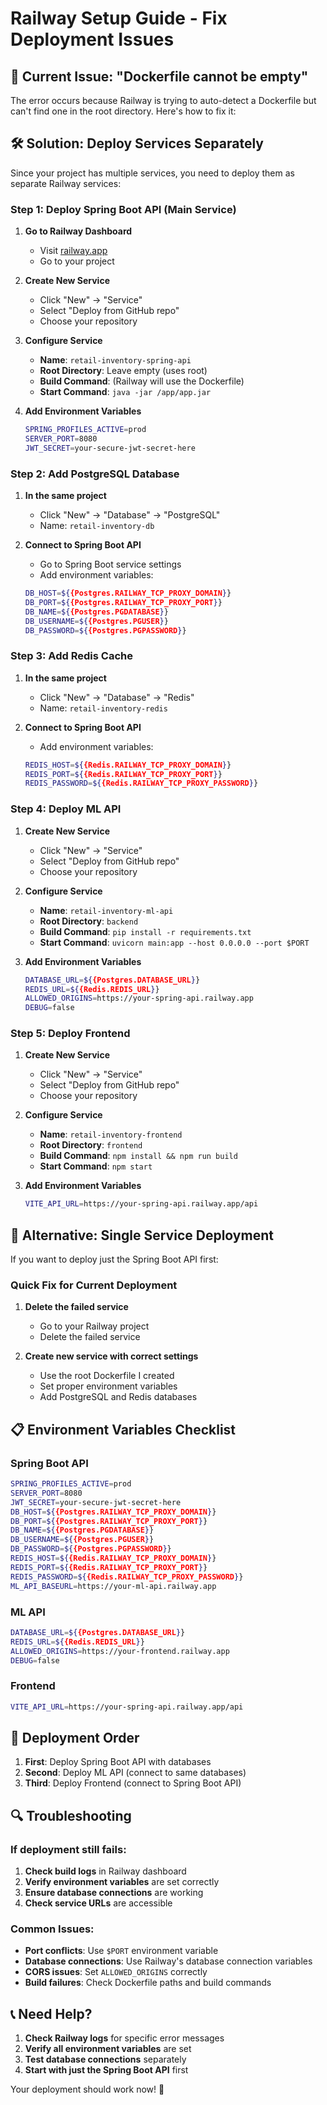 # Railway Setup Guide - Fix Deployment Issues

## 🚨 **Current Issue: "Dockerfile cannot be empty"**

The error occurs because Railway is trying to auto-detect a Dockerfile but can't find one in the root directory. Here's how to fix it:

## 🛠️ **Solution: Deploy Services Separately**

Since your project has multiple services, you need to deploy them as separate Railway services:

### **Step 1: Deploy Spring Boot API (Main Service)**

1. **Go to Railway Dashboard**
   - Visit [railway.app](https://railway.app)
   - Go to your project

2. **Create New Service**
   - Click "New" → "Service"
   - Select "Deploy from GitHub repo"
   - Choose your repository

3. **Configure Service**
   - **Name**: `retail-inventory-spring-api`
   - **Root Directory**: Leave empty (uses root)
   - **Build Command**: (Railway will use the Dockerfile)
   - **Start Command**: `java -jar /app/app.jar`

4. **Add Environment Variables**
   ```bash
   SPRING_PROFILES_ACTIVE=prod
   SERVER_PORT=8080
   JWT_SECRET=your-secure-jwt-secret-here
   ```

### **Step 2: Add PostgreSQL Database**

1. **In the same project**
   - Click "New" → "Database" → "PostgreSQL"
   - Name: `retail-inventory-db`

2. **Connect to Spring Boot API**
   - Go to Spring Boot service settings
   - Add environment variables:
   ```bash
   DB_HOST=${{Postgres.RAILWAY_TCP_PROXY_DOMAIN}}
   DB_PORT=${{Postgres.RAILWAY_TCP_PROXY_PORT}}
   DB_NAME=${{Postgres.PGDATABASE}}
   DB_USERNAME=${{Postgres.PGUSER}}
   DB_PASSWORD=${{Postgres.PGPASSWORD}}
   ```

### **Step 3: Add Redis Cache**

1. **In the same project**
   - Click "New" → "Database" → "Redis"
   - Name: `retail-inventory-redis`

2. **Connect to Spring Boot API**
   - Add environment variables:
   ```bash
   REDIS_HOST=${{Redis.RAILWAY_TCP_PROXY_DOMAIN}}
   REDIS_PORT=${{Redis.RAILWAY_TCP_PROXY_PORT}}
   REDIS_PASSWORD=${{Redis.RAILWAY_TCP_PROXY_PASSWORD}}
   ```

### **Step 4: Deploy ML API**

1. **Create New Service**
   - Click "New" → "Service"
   - Select "Deploy from GitHub repo"
   - Choose your repository

2. **Configure Service**
   - **Name**: `retail-inventory-ml-api`
   - **Root Directory**: `backend`
   - **Build Command**: `pip install -r requirements.txt`
   - **Start Command**: `uvicorn main:app --host 0.0.0.0 --port $PORT`

3. **Add Environment Variables**
   ```bash
   DATABASE_URL=${{Postgres.DATABASE_URL}}
   REDIS_URL=${{Redis.REDIS_URL}}
   ALLOWED_ORIGINS=https://your-spring-api.railway.app
   DEBUG=false
   ```

### **Step 5: Deploy Frontend**

1. **Create New Service**
   - Click "New" → "Service"
   - Select "Deploy from GitHub repo"
   - Choose your repository

2. **Configure Service**
   - **Name**: `retail-inventory-frontend`
   - **Root Directory**: `frontend`
   - **Build Command**: `npm install && npm run build`
   - **Start Command**: `npm start`

3. **Add Environment Variables**
   ```bash
   VITE_API_URL=https://your-spring-api.railway.app/api
   ```

## 🔧 **Alternative: Single Service Deployment**

If you want to deploy just the Spring Boot API first:

### **Quick Fix for Current Deployment**

1. **Delete the failed service**
   - Go to your Railway project
   - Delete the failed service

2. **Create new service with correct settings**
   - Use the root Dockerfile I created
   - Set proper environment variables
   - Add PostgreSQL and Redis databases

## 📋 **Environment Variables Checklist**

### **Spring Boot API**
```bash
SPRING_PROFILES_ACTIVE=prod
SERVER_PORT=8080
JWT_SECRET=your-secure-jwt-secret-here
DB_HOST=${{Postgres.RAILWAY_TCP_PROXY_DOMAIN}}
DB_PORT=${{Postgres.RAILWAY_TCP_PROXY_PORT}}
DB_NAME=${{Postgres.PGDATABASE}}
DB_USERNAME=${{Postgres.PGUSER}}
DB_PASSWORD=${{Postgres.PGPASSWORD}}
REDIS_HOST=${{Redis.RAILWAY_TCP_PROXY_DOMAIN}}
REDIS_PORT=${{Redis.RAILWAY_TCP_PROXY_PORT}}
REDIS_PASSWORD=${{Redis.RAILWAY_TCP_PROXY_PASSWORD}}
ML_API_BASEURL=https://your-ml-api.railway.app
```

### **ML API**
```bash
DATABASE_URL=${{Postgres.DATABASE_URL}}
REDIS_URL=${{Redis.REDIS_URL}}
ALLOWED_ORIGINS=https://your-frontend.railway.app
DEBUG=false
```

### **Frontend**
```bash
VITE_API_URL=https://your-spring-api.railway.app/api
```

## 🚀 **Deployment Order**

1. **First**: Deploy Spring Boot API with databases
2. **Second**: Deploy ML API (connect to same databases)
3. **Third**: Deploy Frontend (connect to Spring Boot API)

## 🔍 **Troubleshooting**

### **If deployment still fails:**

1. **Check build logs** in Railway dashboard
2. **Verify environment variables** are set correctly
3. **Ensure database connections** are working
4. **Check service URLs** are accessible

### **Common Issues:**

- **Port conflicts**: Use `$PORT` environment variable
- **Database connections**: Use Railway's database connection variables
- **CORS issues**: Set `ALLOWED_ORIGINS` correctly
- **Build failures**: Check Dockerfile paths and build commands

## 📞 **Need Help?**

1. **Check Railway logs** for specific error messages
2. **Verify all environment variables** are set
3. **Test database connections** separately
4. **Start with just the Spring Boot API** first

Your deployment should work now! 🎉
